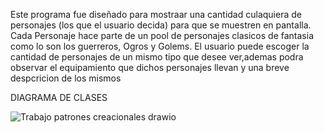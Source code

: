 Este programa fue diseñado para mostraar una cantidad culaquiera de personajes (los que el usuario decida) para que se muestren en pantalla.
Cada Personaje hace parte de un pool de personajes clasicos de fantasia como lo son los guerreros, Ogros y Golems.
El usuario puede escoger la cantidad de personajes de un mismo tipo que desee ver,ademas podra observar el equipamiento que dichos personajes llevan y una breve despcricion de los mismos

DIAGRAMA DE CLASES

![Trabajo patrones creacionales drawio](https://user-images.githubusercontent.com/72152587/149242671-35e0d4a7-5504-4646-8690-15a1472c249f.png)
